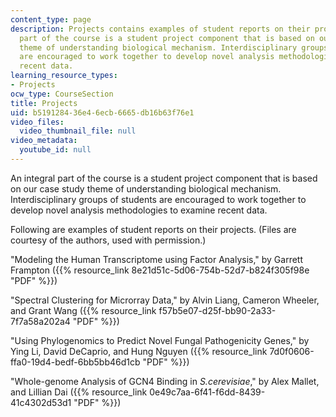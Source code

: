```yaml
---
content_type: page
description: Projects contains examples of student reports on their projects. An integral
  part of the course is a student project component that is based on our case study
  theme of understanding biological mechanism. Interdisciplinary groups of students
  are encouraged to work together to develop novel analysis methodologies to examine
  recent data.
learning_resource_types:
- Projects
ocw_type: CourseSection
title: Projects
uid: b5191284-36e4-6ecb-6665-db16b63f76e1
video_files:
  video_thumbnail_file: null
video_metadata:
  youtube_id: null
---
```


An integral part of the course is a student project component that is based on our case study theme of understanding biological mechanism. Interdisciplinary groups of students are encouraged to work together to develop novel analysis methodologies to examine recent data.

Following are examples of student reports on their projects. (Files are courtesy of the authors, used with permission.)

"Modeling the Human Transcriptome using Factor Analysis," by Garrett Frampton ({{% resource_link 8e21d51c-5d06-754b-52d7-b824f305f98e "PDF" %}})

"Spectral Clustering for Microrray Data," by Alvin Liang, Cameron Wheeler, and Grant Wang ({{% resource_link f57b5e07-d25f-bb90-2a33-7f7a58a202a4 "PDF" %}})

"Using Phylogenomics to Predict Novel Fungal Pathogenicity Genes," by Ying Li, David DeCaprio, and Hung Nguyen ({{% resource_link 7d0f0606-ffa0-19d4-bedf-6bb5bb46d1cb "PDF" %}})

"Whole-genome Analysis of GCN4 Binding in _S.cerevisiae_," by Alex Mallet, and Lillian Dai ({{% resource_link 0e49c7aa-6f41-f6dd-8439-41c4302d53d1 "PDF" %}})
